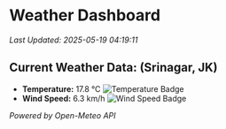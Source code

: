 
# Weather Dashboard

_Last Updated: 2025-05-19 04:19:11_

## Current Weather Data: (Srinagar, JK)
- **Temperature:** 17.8 °C ![Temperature Badge](https://img.shields.io/badge/Temperature-Low%20Temp-blue)
- **Wind Speed:** 6.3 km/h ![Wind Speed Badge](https://img.shields.io/badge/Wind%20Speed-Light%20Wind-blue)

*Powered by Open-Meteo API*
